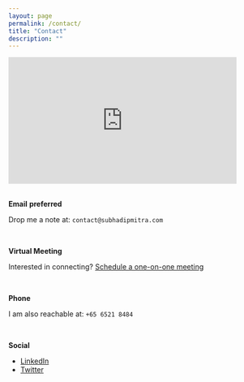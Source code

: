 ```yaml
---
layout: page
permalink: /contact/
title: "Contact"
description: ""
---
```


<iframe
  width="450"
  height="250"
  frameborder="0" style="border:0"
  referrerpolicy="no-referrer-when-downgrade"
  src="https://www.google.com/maps/embed/v1/place?key=AIzaSyClOcqkprp98PscsU9CcV9zhROMbRcH9EU&q=Nathan+Road,Singapore"
  allowfullscreen>
</iframe>

<br />
<br />

**Email** **preferred**

Drop me a note at: `contact@subhadipmitra.com`

<br/>

**Virtual Meeting**

Interested in connecting? [Schedule a one-on-one meeting](https://calendly.com/contact-x9nm/30min)

<br />

**Phone**

I am also reachable at: `+65 6521 8484`

<br />

**Social**

- [LinkedIn](https://www.linkedin.com/in/subhadip-mitra)
- [Twitter](https://twitter.com/bassrehab)
